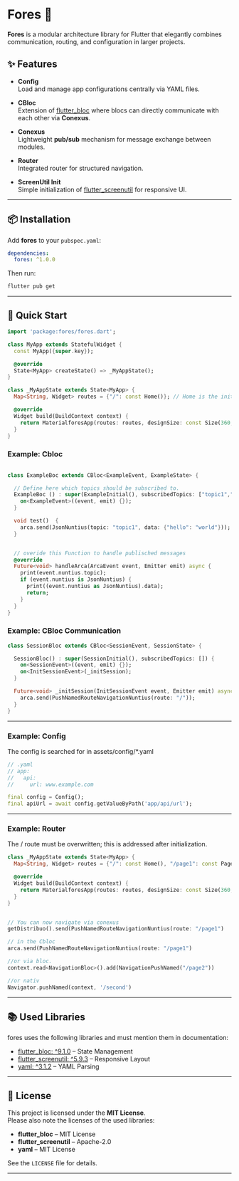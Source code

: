 # Fores 🔑

**Fores**  is a modular architecture library for Flutter that elegantly combines communication, routing, and configuration in larger projects.

## ✨ Features

- **Config**  
  Load and manage app configurations centrally via YAML files.

- **CBloc**  
  Extension of [flutter_bloc] where blocs can directly communicate with each other via **Conexus**.

- **Conexus**  
  Lightweight **pub/sub** mechanism for message exchange between modules.

- **Router**  
  Integrated router for structured navigation.

- **ScreenUtil Init**  
  Simple initialization of [flutter_screenutil] for responsive UI.

---

## 📦 Installation

Add **fores** to your `pubspec.yaml`:

```yaml
dependencies:
  fores: ^1.0.0
```

Then run:

```bash
flutter pub get
```

---

## 🚀 Quick Start


```dart
import 'package:fores/fores.dart';

class MyApp extends StatefulWidget {
  const MyApp({super.key});

  @override
  State<MyApp> createState() => _MyAppState();
}

class _MyAppState extends State<MyApp> {
  Map<String, Widget> routes = {"/": const Home()}; // Home is the init route

  @override
  Widget build(BuildContext context) {
    return MaterialforesApp(routes: routes, designSize: const Size(360, 690));
  }
}
```

### Example: Cbloc

```dart

class ExampleBoc extends CBloc<ExampleEvent, ExampleState> {

  // Define here which topics should be subscribed to.
  ExampleBoc () : super(ExampleInitial(), subscribedTopics: ["topic1","topic2", ]) {
    on<ExampleEvent>((event, emit) {});
  }

  void test()  {
    arca.send(JsonNuntius(topic: "topic1", data: {"hello": "world"}));
  }


  // overide this Function to handle publisched messages
  @override
  Future<void> handleArca(ArcaEvent event, Emitter emit) async {
    print(event.nuntius.topic);
    if (event.nuntius is JsonNuntius) {
      print((event.nuntius as JsonNuntius).data);
      return;
    }
  }
}

```


### Example: CBloc Communication

```dart
class SessionBloc extends CBloc<SessionEvent, SessionState> {

  SessionBloc() : super(SessionInitial(), subscribedTopics: []) {
    on<SessionEvent>((event, emit) {});
    on<InitSessionEvent>(_initSession);
  }

  Future<void> _initSession(InitSessionEvent event, Emitter emit) async {
    arca.send(PushNamedRouteNavigationNuntius(route: "/"));
  }
}

```

---

### Example: Config
The config is searched for in assets/config/*.yaml

```dart
// .yaml
// app:
//   api:
//     url: www.example.com

final config = Config();
final apiUrl = await config.getValueByPath('app/api/url');
```

---

### Example: Router
The / route must be overwritten; this is addressed after initialization.

```dart
class _MyAppState extends State<MyApp> {
  Map<String, Widget> routes = {"/": const Home(), "/page1": const Page1(), "/page2": const Page2()};

  @override
  Widget build(BuildContext context) {
    return MaterialforesApp(routes: routes, designSize: const Size(360, 690));
  }
}


// You can now navigate via conexus
getDistribuo().send(PushNamedRouteNavigationNuntius(route: "/page1")

// in the Cbloc
arca.send(PushNamedRouteNavigationNuntius(route: "/page1")

//or via bloc.
context.read<NavigationBloc>().add(NavigationPushNamed("/page2"))

//or nativ
Navigator.pushNamed(context, '/second')

```

---

## 📚 Used Libraries

fores uses the following libraries and must mention them in documentation:

- [flutter_bloc: ^9.1.0](https://pub.dev/packages/flutter_bloc) – State Management
- [flutter_screenutil: ^5.9.3](https://pub.dev/packages/flutter_screenutil) – Responsive Layout
- [yaml: ^3.1.2](https://pub.dev/packages/yaml) – YAML Parsing

---

## 📜 License

This project is licensed under the **MIT License**.  
Please also note the licenses of the used libraries:

- **flutter_bloc** – MIT License
- **flutter_screenutil** – Apache-2.0
- **yaml** – MIT License

See the `LICENSE` file for details.

---

[flutter_bloc]: https://pub.dev/packages/flutter_bloc
[flutter_screenutil]: https://pub.dev/packages/flutter_screenutil

